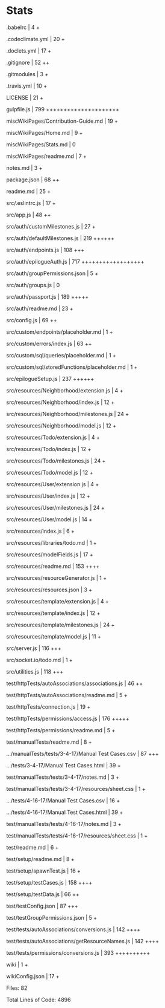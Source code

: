 # Stats

 .babelrc                                           |   4 +

 .codeclimate.yml                                   |  20 +

 .doclets.yml                                       |  17 +

 .gitignore                                         |  52 ++

 .gitmodules                                        |   3 +

 .travis.yml                                        |  10 +

 LICENSE                                            |  21 +

 gulpfile.js                                        | 799 +++++++++++++++++++++

 miscWikiPages/Contribution-Guide.md                |  19 +

 miscWikiPages/Home.md                              |   9 +

 miscWikiPages/Stats.md                             |   0

 miscWikiPages/readme.md                            |   7 +

 notes.md                                           |   3 +

 package.json                                       |  68 ++

 readme.md                                          |  25 +

 src/.eslintrc.js                                   |  17 +

 src/app.js                                         |  48 ++

 src/auth/customMilestones.js                       |  27 +

 src/auth/defaultMilestones.js                      | 219 ++++++

 src/auth/endpoints.js                              | 108 +++

 src/auth/epilogueAuth.js                           | 717 ++++++++++++++++++

 src/auth/groupPermissions.json                     |   5 +

 src/auth/groups.js                                 |   0

 src/auth/passport.js                               | 189 +++++

 src/auth/readme.md                                 |  23 +

 src/config.js                                      |  69 ++

 src/custom/endpoints/placeholder.md                |   1 +

 src/custom/errors/index.js                         |  63 ++

 src/custom/sql/queries/placeholder.md              |   1 +

 src/custom/sql/storedFunctions/placeholder.md      |   1 +

 src/epilogueSetup.js                               | 237 ++++++

 src/resources/Neighborhood/extension.js            |   4 +

 src/resources/Neighborhood/index.js                |  12 +

 src/resources/Neighborhood/milestones.js           |  24 +

 src/resources/Neighborhood/model.js                |  12 +

 src/resources/Todo/extension.js                    |   4 +

 src/resources/Todo/index.js                        |  12 +

 src/resources/Todo/milestones.js                   |  24 +

 src/resources/Todo/model.js                        |  12 +

 src/resources/User/extension.js                    |   4 +

 src/resources/User/index.js                        |  12 +

 src/resources/User/milestones.js                   |  24 +

 src/resources/User/model.js                        |  14 +

 src/resources/index.js                             |   6 +

 src/resources/libraries/todo.md                    |   1 +

 src/resources/modelFields.js                       |  17 +

 src/resources/readme.md                            | 153 ++++

 src/resources/resourceGenerator.js                 |   1 +

 src/resources/resources.json                       |   3 +

 src/resources/template/extension.js                |   4 +

 src/resources/template/index.js                    |  12 +

 src/resources/template/milestones.js               |  24 +

 src/resources/template/model.js                    |  11 +

 src/server.js                                      | 116 +++

 src/socket.io/todo.md                              |   1 +

 src/utilities.js                                   | 118 +++

 test/httpTests/autoAssociations/associations.js    |  46 ++

 test/httpTests/autoAssociations/readme.md          |   5 +

 test/httpTests/connection.js                       |  19 +

 test/httpTests/permissions/access.js               | 176 +++++

 test/httpTests/permissions/readme.md               |   5 +

 test/manualTests/readme.md                         |   8 +

 .../manualTests/tests/3-4-17/Manual Test Cases.csv |  87 +++

 .../tests/3-4-17/Manual Test Cases.html            |  39 +

 test/manualTests/tests/3-4-17/notes.md             |   3 +

 test/manualTests/tests/3-4-17/resources/sheet.css  |   1 +

 .../tests/4-16-17/Manual Test Cases.csv            |  16 +

 .../tests/4-16-17/Manual Test Cases.html           |  39 +

 test/manualTests/tests/4-16-17/notes.md            |   3 +

 test/manualTests/tests/4-16-17/resources/sheet.css |   1 +

 test/readme.md                                     |   6 +

 test/setup/readme.md                               |   8 +

 test/setup/spawnTest.js                            |  16 +

 test/setup/testCases.js                            | 158 ++++

 test/setup/testData.js                             |  66 ++

 test/testConfig.json                               |  87 +++

 test/testGroupPermissions.json                     |   5 +

 test/tests/autoAssociations/conversions.js         | 142 ++++

 test/tests/autoAssociations/getResourceNames.js    | 142 ++++

 test/tests/permissions/conversions.js              | 393 ++++++++++

 wiki                                               |   1 +

 wikiConfig.json                                    |  17 +

Files: 82

Total Lines of Code: 4896